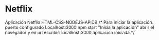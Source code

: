 # Netflix
Aplicación Netflix HTML-CSS-NODEJS-APIDB 
/* Para iniciar la aplicación.
puerto configurado Localhost:3000
npm start "Inicia la aplicación"
abrir el navegador y en url escribir: localhost:3000
aplicación iniciada.*/



